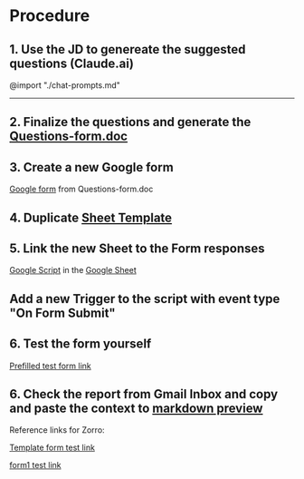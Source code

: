 # Procedure

## 1. Use the JD to genereate the suggested questions (Claude.ai)
  @import "./chat-prompts.md"

---


## 2. Finalize the questions and generate the [Questions-form.doc](https://docs.google.com/document/d/1wD78NWSn0V3P-IylVqywFU1zWVq864G_wAbyrXOSGQw/edit?usp=drive_link)


## 3. Create a new Google form
[Google form](https://docs.google.com/forms/d/e/1FAIpQLSePlm9GeNHCeeMoM7VF5Ugk_ifIj-VXHmafarrZ1hAZU3pQ5g/viewform) from Questions-form.doc

## 4. Duplicate [Sheet Template](https://docs.google.com/spreadsheets/d/1Vv8M5dbaSs6vnJB-H-WyM3VOjALWfmBoqTbXj_5mhhs) 

## 5. Link the new Sheet to the Form responses 
 [Google Script](https://script.google.com/u/0/home/projects/1F2WEd1SB56guFdWC6jpSLSjNkHPRBKRaYm8B5fiXt3IYuF2MBDIEzRPT/edit) in the [Google Sheet](https://docs.google.com/spreadsheets/d/1-ygdiKce7ph4cT-lbuSTnc9t6YHZRXVZsiay7zFbmd4/edit?resourcekey=&gid=51678493#gid=51678493)


## Add a new Trigger to the script with event type "On Form Submit"

## 6. Test the form yourself
[Prefilled test form link](https://docs.google.com/forms/d/e/1FAIpQLSfsUXe3iUrUsJy7tNFuo1CzrxYrJPFQ1iPu3q6ks_yMV89YUQ/viewform?usp=pp_url&entry.1452955644=Tester+1&entry.554847284=88888888&entry.1184133614=tester@example.com&entry.130848487=In+a+previous+role,+I+encountered+a+client+undergoing+significant+budget+reductions+yet+requiring+our+comprehensive+cybersecurity+services.+To+address+this,+I+conducted+a+thorough+needs+assessment+to+identify+their+critical+security+requirements.+I+proposed+a+phased+implementation+plan,+prioritizing+essential+features+within+their+current+budget+and+scheduling+additional+components+for+future+deployment.+This+approach+demonstrated+our+commitment+to+their+security+and+financial+constraints,+leading+to+a+successful+agreement+and+strengthened+partnership&entry.1270279548=In+managing+a+complex+project+with+diverse+stakeholder+preferences,+I+facilitated+a+series+of+collaborative+workshops+to+understand+each+team's+priorities.+By+developing+a+comparative+analysis+of+AWS+and+Azure,+focusing+on+security+features,+cost+implications,+and+IT+compatibility,+I+presented+a+hybrid+solution+leveraging+the+strengths+of+both+platforms.+This+strategy+addressed+security+concerns,+met+IT+requirements,+and+aligned+with+the+CFO's+budgetary+goals,+resulting+in+consensus+and+project+success.&entry.1699363895=Facing+procurement+teams+emphasizing+cost+reduction,+I+employed+a+value-based+selling+approach.+I+prepared+a+detailed+cost-benefit+analysis+highlighting+the+long-term+savings+and+risk+mitigation+our+solution+offered.+By+presenting+case+studies+and+ROI+projections,+I+shifted+the+conversation+from+upfront+costs+to+overall+value,+successfully+justifying+the+investment+and+securing+the+deal.&entry.1354337603=Observing+a+decline+in+a+top+performer's+engagement,+I+scheduled+a+private+meeting+to+express+my+observations+and+offer+support.+Through+open+dialogue,+I+discovered+personal+challenges+affecting+their+performance.+I+provided+resources+such+as+flexible+scheduling+and+access+to+our+employee+assistance+program.+Additionally,+I+set+up+regular+check-ins+to+monitor+progress+and+offer+continued+support,+which+led+to+the+representative+regaining+their+performance+levels&entry.534417411=In+a+similar+high-pressure+scenario,+I+promptly+organized+a+meeting+with+the+client's+key+stakeholders+to+acknowledge+their+concerns+and+provide+transparency.+I+collaborated+with+our+technical+team+to+conduct+a+thorough+investigation,+offering+real-time+updates.+By+presenting+a+detailed+incident+report+and+outlining+preventive+measures,+I+reassured+the+client+of+our+commitment+to+their+operational+continuity,+which+restored+their+confidence+in+our+partnership.&entry.389829281=When+faced+with+delivering+disappointing+news+about+a+delayed+feature,+I+proactively+communicated+with+affected+clients,+providing+a+clear+explanation+and+revised+timeline.+I+offered+interim+solutions+to+mitigate+the+impact+and+proposed+additional+support+services+as+a+gesture+of+goodwill.+This+transparent+approach+maintained+client+trust+and+allowed+us+to+retain+their+business+despite+the+setback.)

## 6. Check the report from Gmail Inbox and copy and paste the context to [markdown preview](https://markdownlivepreview.com/)

Reference links for Zorro:

[Template form test link](https://docs.google.com/forms/d/e/1FAIpQLSe68F70MeH_TFQcTgf3rPXAseuSiLsd5JmP0hd1HGTQFSqcqw/viewform?usp=pp_url&entry.1452955644=Tester+1&entry.554847284=88888888&entry.1184133614=tester@example.com&entry.130848487=In+a+previous+role,+I+encountered+a+client+undergoing+significant+budget+reductions+yet+requiring+our+comprehensive+cybersecurity+services.+To+address+this,+I+conducted+a+thorough+needs+assessment+to+identify+their+critical+security+requirements.+I+proposed+a+phased+implementation+plan,+prioritizing+essential+features+within+their+current+budget+and+scheduling+additional+components+for+future+deployment.+This+approach+demonstrated+our+commitment+to+their+security+and+financial+constraints,+leading+to+a+successful+agreement+and+strengthened+partnership&entry.1270279548=In+managing+a+complex+project+with+diverse+stakeholder+preferences,+I+facilitated+a+series+of+collaborative+workshops+to+understand+each+team's+priorities.+By+developing+a+comparative+analysis+of+AWS+and+Azure,+focusing+on+security+features,+cost+implications,+and+IT+compatibility,+I+presented+a+hybrid+solution+leveraging+the+strengths+of+both+platforms.+This+strategy+addressed+security+concerns,+met+IT+requirements,+and+aligned+with+the+CFO's+budgetary+goals,+resulting+in+consensus+and+project+success.&entry.1699363895=Facing+procurement+teams+emphasizing+cost+reduction,+I+employed+a+value-based+selling+approach.+I+prepared+a+detailed+cost-benefit+analysis+highlighting+the+long-term+savings+and+risk+mitigation+our+solution+offered.+By+presenting+case+studies+and+ROI+projections,+I+shifted+the+conversation+from+upfront+costs+to+overall+value,+successfully+justifying+the+investment+and+securing+the+deal.&entry.1354337603=Observing+a+decline+in+a+top+performer's+engagement,+I+scheduled+a+private+meeting+to+express+my+observations+and+offer+support.+Through+open+dialogue,+I+discovered+personal+challenges+affecting+their+performance.+I+provided+resources+such+as+flexible+scheduling+and+access+to+our+employee+assistance+program.+Additionally,+I+set+up+regular+check-ins+to+monitor+progress+and+offer+continued+support,+which+led+to+the+representative+regaining+their+performance+levels&entry.534417411=In+a+similar+high-pressure+scenario,+I+promptly+organized+a+meeting+with+the+client's+key+stakeholders+to+acknowledge+their+concerns+and+provide+transparency.+I+collaborated+with+our+technical+team+to+conduct+a+thorough+investigation,+offering+real-time+updates.+By+presenting+a+detailed+incident+report+and+outlining+preventive+measures,+I+reassured+the+client+of+our+commitment+to+their+operational+continuity,+which+restored+their+confidence+in+our+partnership.&entry.389829281=When+faced+with+delivering+disappointing+news+about+a+delayed+feature,+I+proactively+communicated+with+affected+clients,+providing+a+clear+explanation+and+revised+timeline.+I+offered+interim+solutions+to+mitigate+the+impact+and+proposed+additional+support+services+as+a+gesture+of+goodwill.+This+transparent+approach+maintained+client+trust+and+allowed+us+to+retain+their+business+despite+the+setback.)


[form1 test link](https://docs.google.com/forms/d/e/1FAIpQLSfsUXe3iUrUsJy7tNFuo1CzrxYrJPFQ1iPu3q6ks_yMV89YUQ/viewform?usp=pp_url&entry.1452955644=Tester+1&entry.554847284=88888888&entry.1184133614=tester@example.com&entry.130848487=In+a+previous+role,+I+encountered+a+client+undergoing+significant+budget+reductions+yet+requiring+our+comprehensive+cybersecurity+services.+To+address+this,+I+conducted+a+thorough+needs+assessment+to+identify+their+critical+security+requirements.+I+proposed+a+phased+implementation+plan,+prioritizing+essential+features+within+their+current+budget+and+scheduling+additional+components+for+future+deployment.+This+approach+demonstrated+our+commitment+to+their+security+and+financial+constraints,+leading+to+a+successful+agreement+and+strengthened+partnership&entry.1270279548=In+managing+a+complex+project+with+diverse+stakeholder+preferences,+I+facilitated+a+series+of+collaborative+workshops+to+understand+each+team's+priorities.+By+developing+a+comparative+analysis+of+AWS+and+Azure,+focusing+on+security+features,+cost+implications,+and+IT+compatibility,+I+presented+a+hybrid+solution+leveraging+the+strengths+of+both+platforms.+This+strategy+addressed+security+concerns,+met+IT+requirements,+and+aligned+with+the+CFO's+budgetary+goals,+resulting+in+consensus+and+project+success.&entry.1699363895=Facing+procurement+teams+emphasizing+cost+reduction,+I+employed+a+value-based+selling+approach.+I+prepared+a+detailed+cost-benefit+analysis+highlighting+the+long-term+savings+and+risk+mitigation+our+solution+offered.+By+presenting+case+studies+and+ROI+projections,+I+shifted+the+conversation+from+upfront+costs+to+overall+value,+successfully+justifying+the+investment+and+securing+the+deal.&entry.1354337603=Observing+a+decline+in+a+top+performer's+engagement,+I+scheduled+a+private+meeting+to+express+my+observations+and+offer+support.+Through+open+dialogue,+I+discovered+personal+challenges+affecting+their+performance.+I+provided+resources+such+as+flexible+scheduling+and+access+to+our+employee+assistance+program.+Additionally,+I+set+up+regular+check-ins+to+monitor+progress+and+offer+continued+support,+which+led+to+the+representative+regaining+their+performance+levels&entry.534417411=In+a+similar+high-pressure+scenario,+I+promptly+organized+a+meeting+with+the+client's+key+stakeholders+to+acknowledge+their+concerns+and+provide+transparency.+I+collaborated+with+our+technical+team+to+conduct+a+thorough+investigation,+offering+real-time+updates.+By+presenting+a+detailed+incident+report+and+outlining+preventive+measures,+I+reassured+the+client+of+our+commitment+to+their+operational+continuity,+which+restored+their+confidence+in+our+partnership.&entry.389829281=When+faced+with+delivering+disappointing+news+about+a+delayed+feature,+I+proactively+communicated+with+affected+clients,+providing+a+clear+explanation+and+revised+timeline.+I+offered+interim+solutions+to+mitigate+the+impact+and+proposed+additional+support+services+as+a+gesture+of+goodwill.+This+transparent+approach+maintained+client+trust+and+allowed+us+to+retain+their+business+despite+the+setback.)